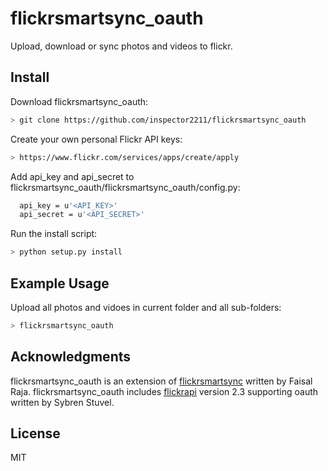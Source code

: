 # flickrsmartsync_oauth

Upload, download or sync photos and videos to flickr.

## Install

Download flickrsmartsync_oauth:

```sh
> git clone https://github.com/inspector2211/flickrsmartsync_oauth
```

Create your own personal Flickr API keys:
```sh
> https://www.flickr.com/services/apps/create/apply
```

Add api_key and api_secret to flickrsmartsync_oauth/flickrsmartsync_oauth/config.py:
```sh
  api_key = u'<API_KEY>'
  api_secret = u'<API_SECRET>'
```

Run the install script:
```sh
> python setup.py install
```

## Example Usage

Upload all photos and vidoes in current folder and all sub-folders:
```sh
> flickrsmartsync_oauth
```

## Acknowledgments

flickrsmartsync_oauth is an extension of [flickrsmartsync](https://github.com/faisalraja/flickrsmartsync) written by Faisal Raja.
flickrsmartsync_oauth includes [flickrapi](https://github.com/sybrenstuvel/flickrapi) version 2.3 supporting oauth written by Sybren Stuvel.

## License

MIT
